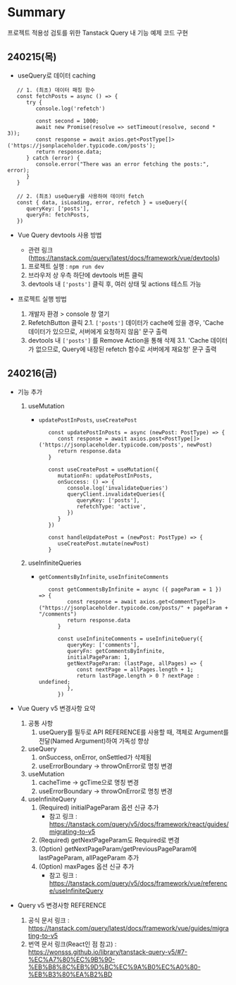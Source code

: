 # Summary

프로젝트 적용성 검토를 위한 Tanstack Query 내 기능 예제 코드 구현

## 240215(목)

- useQuery로 데이터 caching

```
   // 1. (최초) 데이터 패칭 함수
   const fetchPosts = async () => {
      try {
         console.log('refetch')

         const second = 1000;
         await new Promise(resolve => setTimeout(resolve, second * 3));
         const response = await axios.get<PostType[]>('https://jsonplaceholder.typicode.com/posts');
         return response.data;
      } catch (error) {
         console.error("There was an error fetching the posts:", error);
      }
   }

   // 2. (최초) useQuery를 사용하여 데이터 fetch
   const { data, isLoading, error, refetch } = useQuery({
      queryKey: ['posts'],
      queryFn: fetchPosts,
   })
```

- Vue Query devtools 사용 방법

  - 관련 링크 (https://tanstack.com/query/latest/docs/framework/vue/devtools)

  1.  프로젝트 실행 : `npm run dev`
  2.  브라우저 상 우측 하단에 devtools 버튼 클릭
  3.  devtools 내 `['posts']` 클릭 후, 여러 상태 및 actions 테스트 가능

- 프로젝트 실행 방법
  1.  개발자 환경 > console 창 열기
  2.  RefetchButton 클릭
      2.1. `['posts']` 데이터가 cache에 있을 경우, 'Cache 데이터가 있으므로, 서버에게 요청하지 않음' 문구 출력
  3.  devtools 내 `['posts']` 를 Remove Action을 통해 삭제
      3.1. 'Cache 데이터가 없으므로, Query에 내장된 refetch 함수로 서버에게 재요청' 문구 출력

## 240216(금)

- 기능 추가

  1.  useMutation

      - `updatePostInPosts`, `useCreatePost`

        ```
           const updatePostInPosts = async (newPost: PostType) => {
              const response = await axios.post<PostType[]>('https://jsonplaceholder.typicode.com/posts', newPost)
              return response.data
           }

           const useCreatePost = useMutation({
              mutationFn: updatePostInPosts,
              onSuccess: () => {
                 console.log('invalidateQueries')
                 queryClient.invalidateQueries({
                    queryKey: ['posts'],
                    refetchType: 'active',
                 })
              }
           })

           const handleUpdatePost = (newPost: PostType) => {
              useCreatePost.mutate(newPost)
           }
        ```

  2.  useInfiniteQueries

      - `getCommentsByInfinite`, `useInfiniteComments`

        ```
           const getCommentsByInfinite = async ({ pageParam = 1 }) => {
                 const response = await axios.get<CommentType[]>("https://jsonplaceholder.typicode.com/posts/" + pageParam + "/comments")
                 return response.data
              }

              const useInfiniteComments = useInfiniteQuery({
                 queryKey: ['comments'],
                 queryFn: getCommentsByInfinite,
                 initialPageParam: 1,
                 getNextPageParam: (lastPage, allPages) => {
                    const nextPage = allPages.length + 1;
                    return lastPage.length > 0 ? nextPage : undefined;
                 },
              })
        ```

- Vue Query v5 변경사항 요약

  1.  공통 사항
      1. useQuery를 필두로 API REFERENCE를 사용할 때, 객체로 Argument를 전달(Named Argument)하여 가독성 향상
  2.  useQuery
      1. onSuccess, onError, onSettled가 삭제됨
      2. useErrorBoundary -> throwOnError로 명칭 변경
  3.  useMutation
      1. cacheTime -> gcTime으로 명칭 변경
      2. useErrorBoundary -> throwOnError로 명칭 변경
  4.  useInfiniteQuery
      1. (Required) initialPageParam 옵션 신규 추가
         - 참고 링크 : https://tanstack.com/query/v5/docs/framework/react/guides/migrating-to-v5
      2. (Required) getNextPageParam도 Required로 변경
      3. (Option) getNextPageParam/getPreviousPageParam에 lastPageParam, allPageParam 추가
      4. (Option) maxPages 옵션 신규 추가
         - 참고 링크 : https://tanstack.com/query/v5/docs/framework/vue/reference/useInfiniteQuery

- Query v5 변경사항 REFERENCE
  1.  공식 문서 링크 : https://tanstack.com/query/latest/docs/framework/vue/guides/migrating-to-v5
  2.  번역 문서 링크(React인 점 참고) : https://wonsss.github.io/library/tanstack-query-v5/#7-%EC%A7%80%EC%9B%90-%EB%B8%8C%EB%9D%BC%EC%9A%B0%EC%A0%80-%EB%B3%80%EA%B2%BD

